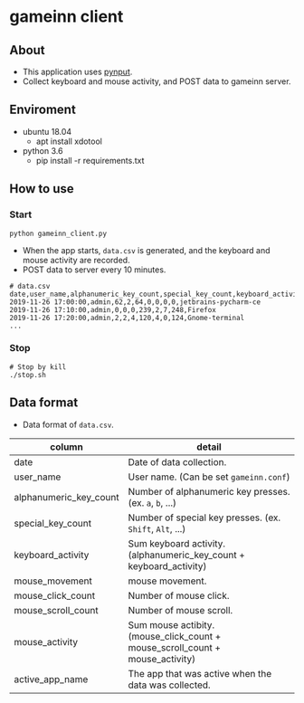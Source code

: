 # gameinn client

## About

* This application uses [pynput](https://github.com/moses-palmer/pynput).
* Collect keyboard and mouse activity, and POST data to gameinn server.

## Enviroment

* ubuntu 18.04
  * apt install xdotool
* python 3.6
  * pip install -r requirements.txt

## How to use

### Start

```
python gameinn_client.py
```

* When the app starts, ``data.csv`` is generated, and the keyboard and mouse activity are recorded.
* POST data to server every 10 minutes.

```
# data.csv
date,user_name,alphanumeric_key_count,special_key_count,keyboard_activity,mouse_movement,mouse_click_count,mouse_scroll_count,mouse_activity,active_app_name
2019-11-26 17:00:00,admin,62,2,64,0,0,0,0,jetbrains-pycharm-ce
2019-11-26 17:10:00,admin,0,0,0,239,2,7,248,Firefox
2019-11-26 17:20:00,admin,2,2,4,120,4,0,124,Gnome-terminal
...
```

### Stop

```
# Stop by kill
./stop.sh
```

## Data format

* Data format of ``data.csv``.

column | detail
--- | ---
date | Date of data collection.
user_name | User name. (Can be set ``gameinn.conf``)
alphanumeric_key_count | Number of alphanumeric key presses. (ex. ``a``, ``b``, ...)
special_key_count | Number of special key presses. (ex. ``Shift``, ``Alt``, ...)
keyboard_activity | Sum keyboard activity. (alphanumeric_key_count + keyboard_activity)
mouse_movement | mouse movement.
mouse_click_count | Number of mouse click.
mouse_scroll_count | Number of mouse scroll.
mouse_activity | Sum mouse actibity. (mouse_click_count + mouse_scroll_count + mouse_activity)
active_app_name | The app that was active when the data was collected.
